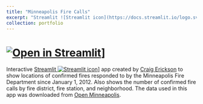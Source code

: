 ```yaml
---
title: "Minneapolis Fire Calls"
excerpt: "Streamlit ![Streamlit icon](https://docs.streamlit.io/logo.svg) app showing locations of confirmed fires responded to by the Minneapolis Fire Department"
collection: portfolio
---
```



# <a href="https://share.streamlit.io/cerickson30/minneapolis_fire_calls/main" target="_blank">![Open in Streamlit](https://static.streamlit.io/badges/streamlit_badge_black_white.svg)]</a>

Interactive <a href="https://streamlit.io/" target="_blank">Streamlit ![Streamlit icon](https://docs.streamlit.io/logo.svg)]</a> app created by [Craig Erickson](https://cerickson30.github.io) to show locations of confirmed fires responded to by the Minneapolis Fire Department since January 1, 2012. Also shows the number of confirmed fire calls by fire district, fire station, and neighborhood. The data used in this app was downloaded from <a href="https://opendata.minneapolismn.gov/" target="_blank">Open Minneapolis</a>.